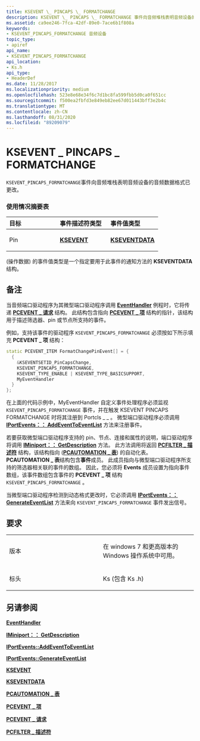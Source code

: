 ```yaml
---
title: KSEVENT \_ PINCAPS \_ FORMATCHANGE
description: KSEVENT \_ PINCAPS \_ FORMATCHANGE 事件向音频堆栈表明音频设备的音频数据格式已更改。
ms.assetid: ca9ee246-7fca-42df-89e0-7ace6b1f808a
keywords:
- KSEVENT_PINCAPS_FORMATCHANGE 音频设备
topic_type:
- apiref
api_name:
- KSEVENT_PINCAPS_FORMATCHANGE
api_location:
- Ks.h
api_type:
- HeaderDef
ms.date: 11/28/2017
ms.localizationpriority: medium
ms.openlocfilehash: 523e8e68e34f6c7d1bc8fa599fbb5d0ca0f651cc
ms.sourcegitcommit: f500ea2fbfd3e849eb82ee67d011443bff3e2b4c
ms.translationtype: MT
ms.contentlocale: zh-CN
ms.lasthandoff: 08/31/2020
ms.locfileid: "89209079"
---
```

# <a name="ksevent_pincaps_formatchange"></a>KSEVENT \_ PINCAPS \_ FORMATCHANGE


`KSEVENT_PINCAPS_FORMATCHANGE`事件向音频堆栈表明音频设备的音频数据格式已更改。

### <a name="span-idusage_summary_tablespanspan-idusage_summary_tablespan-usage-summary-table"></a><span id="usage_summary_table"></span><span id="USAGE_SUMMARY_TABLE"></span> 使用情况摘要表

<table>
<colgroup>
<col width="33%" />
<col width="33%" />
<col width="33%" />
</colgroup>
<thead>
<tr class="header">
<th align="left">目标</th>
<th align="left">事件描述符类型</th>
<th align="left">事件值类型</th>
</tr>
</thead>
<tbody>
<tr class="odd">
<td align="left"><p>Pin</p></td>
<td align="left"><p><a href="https://docs.microsoft.com/previous-versions/ff561744(v=vs.85)" data-raw-source="[&lt;strong&gt;KSEVENT&lt;/strong&gt;](/previous-versions/ff561744(v=vs.85))"><strong>KSEVENT</strong></a></p></td>
<td align="left"><p><a href="https://docs.microsoft.com/windows-hardware/drivers/ddi/ks/ns-ks-kseventdata" data-raw-source="[&lt;strong&gt;KSEVENTDATA&lt;/strong&gt;](/windows-hardware/drivers/ddi/ks/ns-ks-kseventdata)"><strong>KSEVENTDATA</strong></a></p></td>
</tr>
</tbody>
</table>

 

 (操作数据) 的事件值类型是一个指定要用于此事件的通知方法的 **KSEVENTDATA** 结构。

<a name="remarks"></a>备注
-------

当音频端口驱动程序为其微型端口驱动程序调用 [**EventHandler**](/windows-hardware/drivers/ddi/portcls/nc-portcls-pcpfnevent_handler) 例程时，它将传递 [**PCEVENT \_ 请求**](/windows-hardware/drivers/ddi/portcls/ns-portcls-_pcevent_request) 结构。 此结构包含指向 [**PCEVENT \_ 项**](/windows-hardware/drivers/ddi/portcls/ns-portcls-pcevent_item) 结构的指针，该结构用于描述筛选器、pin 或节点所支持的事件。

例如，支持该事件的驱动程序 `KSEVENT_PINCAPS_FORMATCHANGE` 必须按如下所示填充 **PCEVENT \_ 项** 结构：

```cpp
static PCEVENT_ITEM FormatChangePinEvent[] = {
  {
    &KSEVENTSETID_PinCapsChange,
    KSEVENT_PINCAPS_FORMATCHANGE,
    KSEVENT_TYPE_ENABLE | KSEVENT_TYPE_BASICSUPPORT,
    MyEventHandler
  }
};
```

在上面的代码示例中，MyEventHandler 自定义事件处理程序必须监视 `KSEVENT_PINCAPS_FORMATCHANGE` 事件，并在触发 KSEVENT PINCAPS FORMATCHANGE 时将其注册到 Portcls \_ \_ 。 微型端口驱动程序必须调用 [**IPortEvents：： AddEventToEventList**](/windows-hardware/drivers/ddi/portcls/nf-portcls-iportevents-addeventtoeventlist) 方法来注册事件。

若要获取微型端口驱动程序支持的 pin、节点、连接和属性的说明，端口驱动程序将调用 [**IMiniport：： GetDescription**](/windows-hardware/drivers/ddi/portcls/nf-portcls-iminiport-getdescription) 方法。 此方法调用将返回 [**PCFILTER \_ 描述符**](/windows-hardware/drivers/ddi/portcls/ns-portcls-pcfilter_descriptor) 结构，该结构指向 ([**PCAUTOMATION \_ 表**](/windows-hardware/drivers/ddi/portcls/ns-portcls-pcautomation_table)) 的自动化表。 **PCAUTOMATION \_ 表**结构包含**事件**成员。 此成员指向与微型端口驱动程序所支持的筛选器相关联的事件的数组。 因此，您必须将 **Events** 成员设置为指向事件数组，该事件数组包含事件的 **PCEVENT \_ 项** 结构 `KSEVENT_PINCAPS_FORMATCHANGE` 。

当微型端口驱动程序检测到动态格式更改时，它必须调用 [**IPortEvents：： GenerateEventList**](/windows-hardware/drivers/ddi/portcls/nf-portcls-iportevents-generateeventlist) 方法来向 `KSEVENT_PINCAPS_FORMATCHANGE` 事件发出信号。

<a name="requirements"></a>要求
------------

<table>
<colgroup>
<col width="50%" />
<col width="50%" />
</colgroup>
<tbody>
<tr class="odd">
<td align="left"><p>版本</p></td>
<td align="left"><p>在 windows 7 和更高版本的 Windows 操作系统中可用。</p></td>
</tr>
<tr class="even">
<td align="left"><p>标头</p></td>
<td align="left">Ks (包含 Ks .h) </td>
</tr>
</tbody>
</table>

## <a name="span-idsee_alsospansee-also"></a><span id="see_also"></span>另请参阅


[**EventHandler**](/windows-hardware/drivers/ddi/portcls/nc-portcls-pcpfnevent_handler)

[**IMiniport：： GetDescription**](/windows-hardware/drivers/ddi/portcls/nf-portcls-iminiport-getdescription)

[**IPortEvents::AddEventToEventList**](/windows-hardware/drivers/ddi/portcls/nf-portcls-iportevents-addeventtoeventlist)

[**IPortEvents::GenerateEventList**](/windows-hardware/drivers/ddi/portcls/nf-portcls-iportevents-generateeventlist)

[**KSEVENT**](/previous-versions/ff561744(v=vs.85))

[**KSEVENTDATA**](/windows-hardware/drivers/ddi/ks/ns-ks-kseventdata)

[**PCAUTOMATION \_ 表**](/windows-hardware/drivers/ddi/portcls/ns-portcls-pcautomation_table)

[**PCEVENT \_ 项**](/windows-hardware/drivers/ddi/portcls/ns-portcls-pcevent_item)

[**PCEVENT \_ 请求**](/windows-hardware/drivers/ddi/portcls/ns-portcls-_pcevent_request)

[**PCFILTER \_ 描述符**](/windows-hardware/drivers/ddi/portcls/ns-portcls-pcfilter_descriptor)

 


